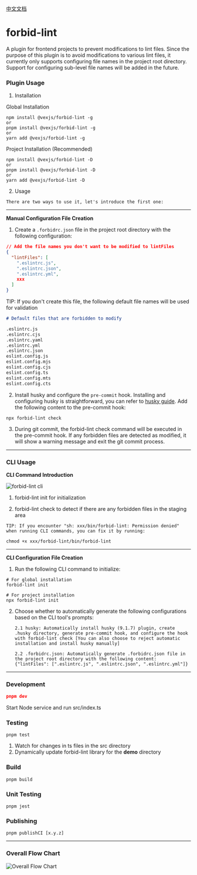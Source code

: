 [中文文档](./README.md)

# forbid-lint

A plugin for frontend projects to prevent modifications to lint files. Since the purpose of this plugin is to avoid modifications to various lint files, it currently only supports configuring file names in the project root directory. Support for configuring sub-level file names will be added in the future.

### Plugin Usage

1. Installation

Global Installation

```shell
npm install @vexjs/forbid-lint -g
or
pnpm install @vexjs/forbid-lint -g
or
yarn add @vexjs/forbid-lint -g
````

Project Installation (Recommended)

```shell
npm install @vexjs/forbid-lint -D
or
pnpm install @vexjs/forbid-lint -D
or
yarn add @vexjs/forbid-lint -D
```

2. Usage

`There are two ways to use it, let's introduce the first one:`

---

**Manual Configuration File Creation**

1. Create a `.forbidrc.json` file in the project root directory with the following configuration:

```json
// Add the file names you don't want to be modified to lintFiles
{
  "lintFiles": [
    ".eslintrc.js",
    ".eslintrc.json",
    ".eslintrc.yml",
    xxx
  ]
}
```

TIP: If you don't create this file, the following default file names will be used for validation

```md
# Default files that are forbidden to modify

.eslintrc.js
.eslintrc.cjs
.eslintrc.yaml
.eslintrc.yml
.eslintrc.json
eslint.config.js
eslint.config.mjs
eslint.config.cjs
eslint.config.ts
eslint.config.mts
eslint.config.cts
```

2. Install husky and configure the `pre-commit` hook. Installing and configuring husky is straightforward, you can refer to [husky guide](https://typicode.github.io/husky/). Add the following content to the pre-commit hook:

```shell
npx forbid-lint check
```

3. During git commit, the forbid-lint check command will be executed in the pre-commit hook. If any forbidden files are detected as modified, it will show a warning message and exit the git commit process.

---

### CLI Usage

**CLI Command Introduction**

![forbid-lint cli](https://www.yanquankun.cn/cdn/forbid-lint-cli.png)

1. forbid-lint init for initialization

2. forbid-lint check to detect if there are any forbidden files in the staging area

`TIP: If you encounter "sh: xxx/bin/forbid-lint: Permission denied" when running CLI commands, you can fix it by running:`

```shell
chmod +x xxx/forbid-lint/bin/forbid-lint
```

---

**CLI Configuration File Creation**

1. Run the following CLI command to initialize:

```shell
# For global installation
forbid-lint init

# For project installation
npx forbid-lint init
```

2.  Choose whether to automatically generate the following configurations based on the CLI tool's prompts:

        2.1 husky: Automatically install husky (9.1.7) plugin, create .husky directory, generate pre-commit hook, and configure the hook with forbid-lint check [You can also choose to reject automatic installation and install husky manually]

        2.2 .forbidrc.json: Automatically generate .forbidrc.json file in the project root directory with the following content: {"lintFiles": [".eslintrc.js", ".eslintrc.json", ".eslintrc.yml"]}

---

### Development

```json
pnpm dev
```

Start Node service and run src/index.ts

### Testing

```shell
pnpm test
```

1. Watch for changes in ts files in the src directory
2. Dynamically update forbid-lint library for the **demo** directory

### Build

```shell
pnpm build
```

### Unit Testing

```shell
pnpm jest
```

### Publishing

```shell
pnpm publishCI [x.y.z]
```

---

### Overall Flow Chart

![Overall Flow Chart](https://www.yanquankun.cn/cdn/forbid-lint.png)
